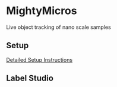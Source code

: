 # MightyMicros
Live object tracking of nano scale samples

## Setup
[Detailed Setup Instructions](Setup.md)

## Label Studio

